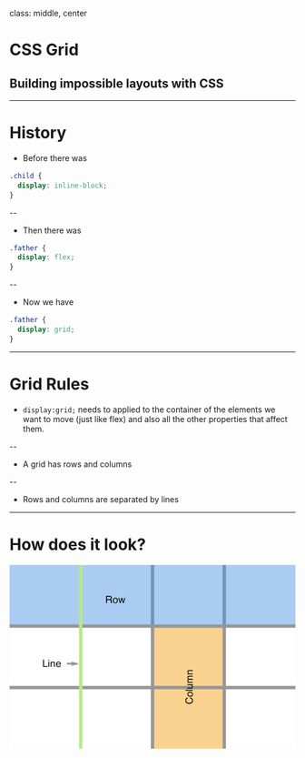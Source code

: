 class: middle, center

# CSS Grid

## Building impossible layouts with CSS

---

# History

* Before there was

```css
.child {
  display: inline-block;
}
```

--

* Then there was

```css
.father {
  display: flex;
}
```

--

* Now we have

```css
.father {
  display: grid;
}
```

---

# Grid Rules

* `display:grid;` needs to applied to the container of the elements we want to move (just like flex) and also all the other properties that affect them.

--

* A grid has rows and columns

--

* Rows and columns are separated by lines

---

# How does it look?

![:scale 90%](./grid.png)
